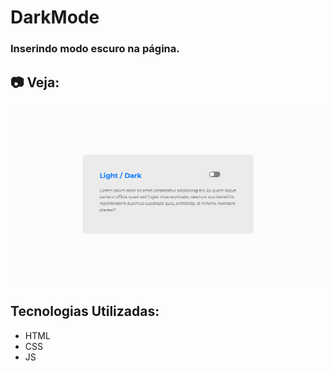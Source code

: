 # DarkMode

### Inserindo modo escuro na página.

## :camera: Veja: 

<img alt="gif" src="https://github.com/Hebert324/Darkmode/blob/main/gif/Darkmode.gif">

## Tecnologias Utilizadas:
- HTML
- CSS
- JS
